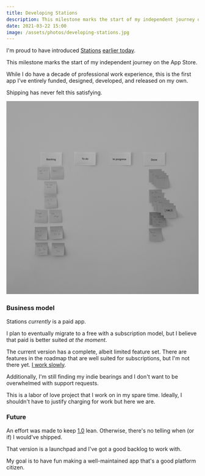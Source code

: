 ```yaml
---
title: Developing Stations
description: This milestone marks the start of my independent journey on the App Store.
date: 2021-03-22 15:00
image: /assets/photos/developing-stations.jpg
---
```


I'm proud to have introduced [Stations][stations] [earlier today][earlier].

This milestone marks the start of my independent journey on the App Store.

While I do have a decade of professional work experience, this is the first app I’ve entirely funded, designed, developed, and released on my own.

Shipping has never felt this satisfying.

<img class="hero" src="/assets/photos/developing-stations.jpg" alt="Board of development tasks at the time of launch" title="Developing Stations" />

### Business model

Stations *currently* is a paid app.

I plan to eventually migrate to a free with a subscription model, but I believe that paid is better suited *at the moment*.

The current version has a complete, albeit limited feature set. There are features in the roadmap that are well suited for subscriptions, but I'm not there yet. [I work slowly][yt].

Additionally, I'm still finding my indie bearings and I don't want to be overwhelmed with support requests.

This is a labor of love project that I work on in my spare time. Ideally, I shouldn't have to justify charging for work but here we are.

### Future

An effort was made to keep [1.0][1] lean. Otherwise, there's no telling when (or if) I would've shipped.

That version is a launchpad and I've got a good backlog to work with.

My goal is to have fun making a well-maintained app that's a good platform citizen.


[stations]: https://stationsmontreal.app
[earlier]: https://laurentboileau.com/posts/introducing-stations-for-iphone
[yt]: https://www.youtube.com/watch?v=7ucXAlmC1-0
[1]: https://stationsmontreal.app/release-notes/1.0.html
